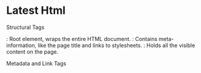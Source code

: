 # Latest Html
Structural Tags
<html>: Root element, wraps the entire HTML document.
<head>: Contains meta-information, like the page title and links to stylesheets.
<body>: Holds all the visible content on the page.

Metadata and Link Tags
<title>: Sets the page title (shown on the browser tab).
<meta>: Used for metadata like character set, viewport settings for responsiveness, SEO, etc.
<link>: Links to external stylesheets (e.g., CSS files).

Layout and Structure Tags
<header>: Defines the header section, often used for navigation links or the page title.
<nav>: Contains navigation links.
<main>: Primary content area.
<section>: Groups related content in a section.
<article>: Self-contained content (e.g., blog posts).
<footer>: Defines the footer section, typically for copyright, links, etc.
<div>: Generic container for grouping content, useful for layout with CSS.

Text and Content Tags
<h1> - <h6>: Headings, with <h1> as the main heading.
<p>: Defines paragraphs.
<span>: Inline container, used for styling text or small elements.
<a>: Anchor tag for hyperlinks.
<button>: Clickable button, often used for forms or navigation.
<img>: Embeds images.

Forms and Inputs
<form>: Wraps form controls.
<input>: Collects user data; can specify types like "text", "email", "password", etc.
<textarea>: Multi-line text input.
<label>: Labels for form inputs.
<select>: Drop-down list.
<option>: Defines an option in a <select> dropdown.

Lists
<ul>: Unordered (bulleted) list.
<ol>: Ordered (numbered) list.
<li>: List item, used inside <ul> or <ol>.

Styling and Scripting
<style>: Embeds CSS directly in the document, not usually recommended for larger projects.
<script>: Embeds or links JavaScript for functionality.

Table Tags (if using tables for data display)
<table>: Defines a table.
<tr>: Table row.
<td>: Table cell.
<th>: Header cell in a table.

